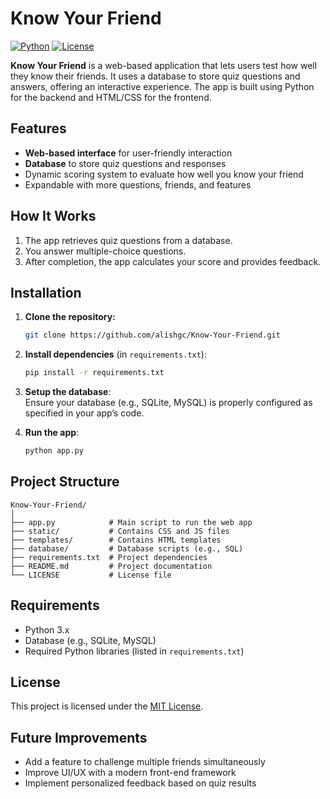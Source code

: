 # Know Your Friend

[![Python](https://img.shields.io/badge/python-3.x-blue)](https://www.python.org/)
[![License](https://img.shields.io/badge/license-MIT-green)](LICENSE)

**Know Your Friend** is a web-based application that lets users test how well they know their friends. It uses a database to store quiz questions and answers, offering an interactive experience. The app is built using Python for the backend and HTML/CSS for the frontend.

## Features
- **Web-based interface** for user-friendly interaction
- **Database** to store quiz questions and responses
- Dynamic scoring system to evaluate how well you know your friend
- Expandable with more questions, friends, and features

## How It Works
1. The app retrieves quiz questions from a database.
2. You answer multiple-choice questions.
3. After completion, the app calculates your score and provides feedback.

## Installation

1. **Clone the repository:**
   ```bash
   git clone https://github.com/alishgc/Know-Your-Friend.git
   ```

2. **Install dependencies** (in `requirements.txt`):
   ```bash
   pip install -r requirements.txt
   ```

3. **Setup the database**:  
   Ensure your database (e.g., SQLite, MySQL) is properly configured as specified in your app’s code.

4. **Run the app**:
   ```bash
   python app.py
   ```

## Project Structure
```
Know-Your-Friend/
│
├── app.py            # Main script to run the web app
├── static/           # Contains CSS and JS files
├── templates/        # Contains HTML templates
├── database/         # Database scripts (e.g., SQL)
├── requirements.txt  # Project dependencies
├── README.md         # Project documentation
└── LICENSE           # License file
```

## Requirements
- Python 3.x
- Database (e.g., SQLite, MySQL)
- Required Python libraries (listed in `requirements.txt`)

## License

This project is licensed under the [MIT License](LICENSE).

## Future Improvements
- Add a feature to challenge multiple friends simultaneously
- Improve UI/UX with a modern front-end framework
- Implement personalized feedback based on quiz results